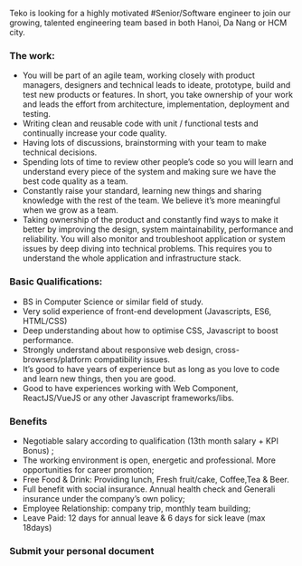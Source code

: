 Teko is looking for a highly motivated #Senior/Software engineer to join our growing, talented engineering team based in both Hanoi, Da Nang or HCM city.
### The work:
- You will be part of an agile team, working closely with product managers, designers and technical leads to ideate, prototype, build and test new products or features. In short, you take ownership of your work and leads the effort from architecture, implementation, deployment and testing. 
- Writing clean and reusable code with unit / functional tests and continually increase your code quality. 
- Having lots of discussions, brainstorming with your team to make technical decisions.
- Spending lots of time to review other people’s code so you will learn and understand every piece of the system and making sure we have the best code quality as a team. 
- Constantly raise your standard, learning new things and sharing knowledge with the rest of the team. We believe it’s more meaningful when we grow as a team.
- Taking ownership of the product and constantly find ways to make it better by improving the design, system maintainability, performance and reliability. You will also monitor and troubleshoot application or system issues by deep diving into technical problems. This requires you to understand the whole application and infrastructure stack.

### Basic Qualifications:
- BS in Computer Science or similar field of study.
- Very solid experience of front-end development (Javascripts, ES6, HTML/CSS)
- Deep understanding about how to optimise CSS, Javascript to boost performance.
- Strongly understand about responsive web design, cross-browsers/platform compatibility issues.
- It’s good to have years of experience but as long as you love to code and learn new things, then you are good.
- Good to have experiences working with Web Component, ReactJS/VueJS or any other Javascript frameworks/libs.

### Benefits
- Negotiable salary according to qualification (13th month salary + KPI Bonus) ;
- The working environment is open, energetic and professional. More opportunities for career promotion;
- Free Food & Drink: Providing lunch, Fresh fruit/cake, Coffee,Tea & Beer.
- Full benefit with social insurance. Annual health check and Generali insurance under the company’s own policy;
- Employee Relationship: company trip, monthly team building;
- Leave Paid: 12 days for annual leave & 6 days for sick leave (max 18days)

### Submit your personal document

